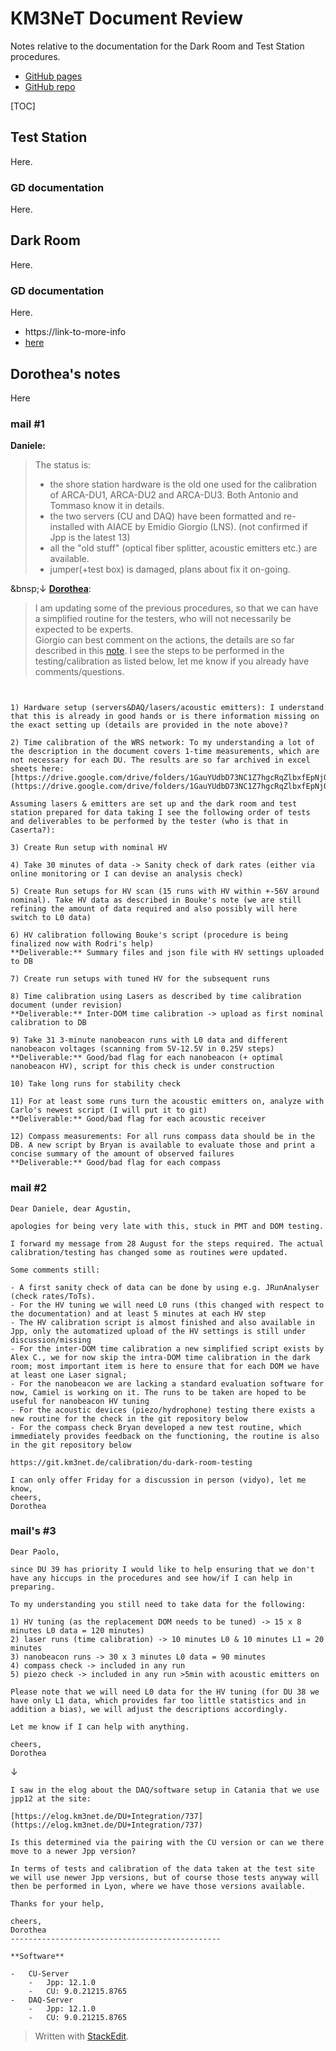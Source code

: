 
#  KM3NeT Document Review

Notes relative to the documentation for the Dark Room and Test Station procedures.

* [GitHub pages](https://sircac.github.io/md/doc_review.html)
* [GitHub repo](https://github.com/sircac/md)

[TOC]

##  Test Station

Here.

### GD documentation

Here.

##  Dark Room

Here.

### GD documentation

Here.

* https://link-to-more-info
* [here](https://link-to-more-infowww.google.es)


## Dorothea's notes

Here

### mail #1

**Daniele:** 
> The status is:
> -   the shore station hardware is the old one used for the calibration of ARCA-DU1, ARCA-DU2 and ARCA-DU3. Both Antonio and Tommaso know it in details.
> -   the two servers (CU and DAQ) have been formatted and re-installed with AIACE by Emidio Giorgio (LNS). (not confirmed if Jpp is the latest 13)
> -   all the "old stuff" (optical fiber splitter, acoustic emitters etc.) are available.
> - jumper(+test box) is damaged, plans about fix it on-going.

&bnsp;&darr;
<u>**Dorothea**</u>:
> I am updating some of the previous procedures, so that we can have a simplified routine for the testers, who will not necessarily be expected to be experts.  
> Giorgio can best comment on the actions, the details are so far described in this [note](https://drive.google.com/file/d/1st4_wax7nuVBxVamRxYC1LnYRGEiLilJ/view).
> I see the steps to be performed in the testing/calibration as listed below, let me know if you already have comments/questions. 


```
  
  
1) Hardware setup (servers&DAQ/lasers/acoustic emitters): I understand that this is already in good hands or is there information missing on the exact setting up (details are provided in the note above)?  
  
2) Time calibration of the WRS network: To my understanding a lot of the description in the document covers 1-time measurements, which are not necessary for each DU. The results are so far archived in excel sheets here:  
[https://drive.google.com/drive/folders/1GauYUdbD73NC1Z7hgcRqZlbxfEpNjQ4u](https://drive.google.com/drive/folders/1GauYUdbD73NC1Z7hgcRqZlbxfEpNjQ4u)  
  
Assuming lasers & emitters are set up and the dark room and test station prepared for data taking I see the following order of tests and deliverables to be performed by the tester (who is that in Caserta?):  
  
3) Create Run setup with nominal HV  
  
4) Take 30 minutes of data -> Sanity check of dark rates (either via online monitoring or I can devise an analysis check)  
  
5) Create Run setups for HV scan (15 runs with HV within +-56V around nominal). Take HV data as described in Bouke's note (we are still refining the amount of data required and also possibly will here switch to L0 data)  
  
6) HV calibration following Bouke's script (procedure is being finalized now with Rodri's help)  
**Deliverable:** Summary files and json file with HV settings uploaded to DB  
  
7) Create run setups with tuned HV for the subsequent runs  
  
8) Time calibration using Lasers as described by time calibration document (under revision)  
**Deliverable:** Inter-DOM time calibration -> upload as first nominal calibration to DB  
  
9) Take 31 3-minute nanobeacon runs with L0 data and different nanobeacon voltages (scanning from 5V-12.5V in 0.25V steps)  
**Deliverable:** Good/bad flag for each nanobeacon (+ optimal nanobeacon HV), script for this check is under construction  
  
10) Take long runs for stability check  
  
11) For at least some runs turn the acoustic emitters on, analyze with Carlo's newest script (I will put it to git)  
**Deliverable:** Good/bad flag for each acoustic receiver  
  
12) Compass measurements: For all runs compass data should be in the DB. A new script by Bryan is available to evaluate those and print a concise summary of the amount of observed failures  
**Deliverable:** Good/bad flag for each compass
```

### mail #2

```text
Dear Daniele, dear Agustin,  
  
apologies for being very late with this, stuck in PMT and DOM testing.  
  
I forward my message from 28 August for the steps required. The actual calibration/testing has changed some as routines were updated.  
  
Some comments still:  
  
- A first sanity check of data can be done by using e.g. JRunAnalyser (check rates/ToTs).  
- For the HV tuning we will need L0 runs (this changed with respect to the documentation) and at least 5 minutes at each HV step  
- The HV calibration script is almost finished and also available in Jpp, only the automatized upload of the HV settings is still under discussion/missing  
- For the inter-DOM time calibration a new simplified script exists by Alex C., we for now skip the intra-DOM time calibration in the dark room; most important item is here to ensure that for each DOM we have at least one Laser signal;  
- For the nanobeacon we are lacking a standard evaluation software for now, Camiel is working on it. The runs to be taken are hoped to be useful for nanobeacon HV tuning  
- For the acoustic devices (piezo/hydrophone) testing there exists a new routine for the check in the git repository below  
- For the compass check Bryan developed a new test routine, which immediately provides feedback on the functioning, the routine is also in the git repository below  
  
https://git.km3net.de/calibration/du-dark-room-testing  
  
I can only offer Friday for a discussion in person (vidyo), let me know,  
cheers,  
Dorothea
```

### mail's #3

```text
Dear Paolo,  
  
since DU 39 has priority I would like to help ensuring that we don't have any hiccups in the procedures and see how/if I can help in preparing.  
  
To my understanding you still need to take data for the following:  
  
1) HV tuning (as the replacement DOM needs to be tuned) -> 15 x 8 minutes L0 data = 120 minutes)  
2) laser runs (time calibration) -> 10 minutes L0 & 10 minutes L1 = 20 minutes  
3) nanobeacon runs -> 30 x 3 minutes L0 data = 90 minutes  
4) compass check -> included in any run  
5) piezo check -> included in any run >5min with acoustic emitters on  
  
Please note that we will need L0 data for the HV tuning (for DU 38 we have only L1 data, which provides far too little statistics and in addition a bias), we will adjust the descriptions accordingly.  
  
Let me know if I can help with anything.  
  
cheers,  
Dorothea
```

&darr;

```test
I saw in the elog about the DAQ/software setup in Catania that we use jpp12 at the site:  
  
[https://elog.km3net.de/DU+Integration/737](https://elog.km3net.de/DU+Integration/737)  
  
Is this determined via the pairing with the CU version or can we there move to a newer Jpp version?  
  
In terms of tests and calibration of the data taken at the test site we will use newer Jpp versions, but of course those tests anyway will then be performed in Lyon, where we have those versions available.  
  
Thanks for your help,  
  
cheers,  
Dorothea  
-----------------------------------------------  
  
**Software**

-   CU-Server
    -   Jpp: 12.1.0
    -   CU: 9.0.21215.8765
-   DAQ-Server
    -   Jpp: 12.1.0
    -   CU: 9.0.21215.8765
```


> Written with [StackEdit](https://stackedit.io/).
<!--stackedit_data:
eyJoaXN0b3J5IjpbNzQyNTYyMjUzLDE0MDc0OTUyMTQsLTEzMj
I5ODYxNTMsMTY5MDk0MjE2MywtMTAyMzQyNTI1NywtMTI1Njc1
Mjc3NCwtMjA3MzMxOTk3OV19
-->